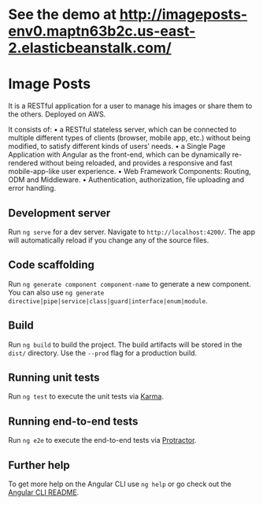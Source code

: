# See the demo at http://imageposts-env0.maptn63b2c.us-east-2.elasticbeanstalk.com/

# Image Posts

It is a RESTful application for a user to manage his images or share them to the others. Deployed on AWS.

It consists of: 
  • a RESTful stateless server, which can be connected to multiple different types of clients (browser, mobile app, etc.) without being modified, to satisfy different kinds of users’ needs.
  • a Single Page Application with Angular as the front-end, which can be dynamically re-rendered without being reloaded, and provides a responsive and fast mobile-app-like user experience.
  • Web Framework Components: Routing, ODM and Middleware.
  • Authentication, authorization, file uploading and error handling.

## Development server

Run `ng serve` for a dev server. Navigate to `http://localhost:4200/`. The app will automatically reload if you change any of the source files.

## Code scaffolding

Run `ng generate component component-name` to generate a new component. You can also use `ng generate directive|pipe|service|class|guard|interface|enum|module`.

## Build

Run `ng build` to build the project. The build artifacts will be stored in the `dist/` directory. Use the `--prod` flag for a production build.

## Running unit tests

Run `ng test` to execute the unit tests via [Karma](https://karma-runner.github.io).

## Running end-to-end tests

Run `ng e2e` to execute the end-to-end tests via [Protractor](http://www.protractortest.org/).

## Further help

To get more help on the Angular CLI use `ng help` or go check out the [Angular CLI README](https://github.com/angular/angular-cli/blob/master/README.md).
